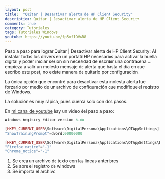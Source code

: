 ```yaml
---
layout: post
title:  "Quitar | Desactivar alerta de HP Client Security"
description: Quitar | Desactivar alerta de HP Client Security
comments: true
category: Tutoriales
tags: Tutoriales Windows
youtube: https://youtu.be/fp5xfIOVwR8
---
```

Paso a paso para lograr Quitar | Desactivar alerta de HP Client Security:
Al instalar todos los drivers en un portatil HP necesarios para activar la huella digital y poder iniciar sesión sin necesidad de escribir una contraseña ... empieza a salir un molesto mensaje de alerta que hasta el día en que escribo este post, no existe manera de quitarlo por configuración. 

La única opción que encontré para desactivar esta molesta alerta fue forzarlo por medio de un archivo de configuración que modifique el registro de Windows.

La solución es muy rápida, pues cuenta solo con dos pasos.

En <a target="_blank" href="{{ page.youtube }}">mi canal de youtube</a> hay un video del paso a paso:

```PHP
Windows Registry Editor Version 5.00

[HKEY_CURRENT_USER\Software\DigitalPersona\Applications\OTAppSettings]
"ShowTrainingPrompt"=dword:00000000

[HKEY_CURRENT_USER\Software\DigitalPersona\Applications\OTAppSettings\BrowserIntegration]
"Firefox_notice"="-1"
"Chrome_notice"="-1"
```
1. Se crea un archivo de texto con las lineas anteriores
2. Se abre el registro de windows
3. Se importa el archivo

